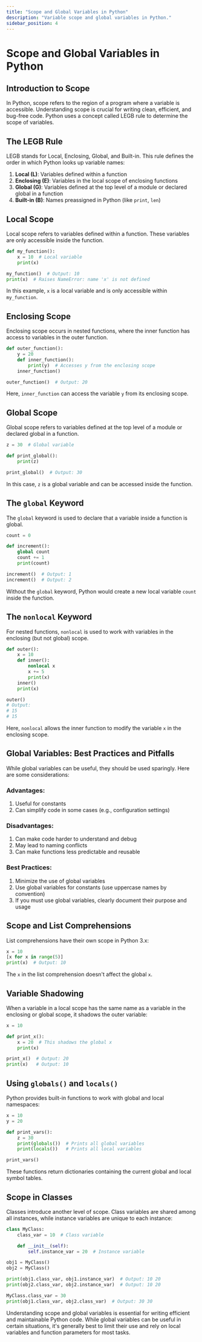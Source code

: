 ```yaml
---
title: "Scope and Global Variables in Python"
description: "Variable scope and global variables in Python."
sidebar_position: 4
---
```

# Scope and Global Variables in Python

## Introduction to Scope

In Python, scope refers to the region of a program where a variable is accessible. Understanding scope is crucial for writing clean, efficient, and bug-free code. Python uses a concept called LEGB rule to determine the scope of variables.

## The LEGB Rule

LEGB stands for Local, Enclosing, Global, and Built-in. This rule defines the order in which Python looks up variable names:

1. **Local (L)**: Variables defined within a function
2. **Enclosing (E)**: Variables in the local scope of enclosing functions
3. **Global (G)**: Variables defined at the top level of a module or declared global in a function
4. **Built-in (B)**: Names preassigned in Python (like `print`, `len`)

## Local Scope

Local scope refers to variables defined within a function. These variables are only accessible inside the function.

```python
def my_function():
    x = 10  # Local variable
    print(x)

my_function()  # Output: 10
print(x)  # Raises NameError: name 'x' is not defined
```

In this example, `x` is a local variable and is only accessible within `my_function`.

## Enclosing Scope

Enclosing scope occurs in nested functions, where the inner function has access to variables in the outer function.

```python
def outer_function():
    y = 20
    def inner_function():
        print(y)  # Accesses y from the enclosing scope
    inner_function()

outer_function()  # Output: 20
```

Here, `inner_function` can access the variable `y` from its enclosing scope.

## Global Scope

Global scope refers to variables defined at the top level of a module or declared global in a function.

```python
z = 30  # Global variable

def print_global():
    print(z)

print_global()  # Output: 30
```

In this case, `z` is a global variable and can be accessed inside the function.

## The `global` Keyword

The `global` keyword is used to declare that a variable inside a function is global.

```python
count = 0

def increment():
    global count
    count += 1
    print(count)

increment()  # Output: 1
increment()  # Output: 2
```

Without the `global` keyword, Python would create a new local variable `count` inside the function.

## The `nonlocal` Keyword

For nested functions, `nonlocal` is used to work with variables in the enclosing (but not global) scope.

```python
def outer():
    x = 10
    def inner():
        nonlocal x
        x += 5
        print(x)
    inner()
    print(x)

outer()
# Output:
# 15
# 15
```

Here, `nonlocal` allows the inner function to modify the variable `x` in the enclosing scope.

## Global Variables: Best Practices and Pitfalls

While global variables can be useful, they should be used sparingly. Here are some considerations:

### Advantages:
1. Useful for constants
2. Can simplify code in some cases (e.g., configuration settings)

### Disadvantages:
1. Can make code harder to understand and debug
2. May lead to naming conflicts
3. Can make functions less predictable and reusable

### Best Practices:
1. Minimize the use of global variables
2. Use global variables for constants (use uppercase names by convention)
3. If you must use global variables, clearly document their purpose and usage

## Scope and List Comprehensions

List comprehensions have their own scope in Python 3.x:

```python
x = 10
[x for x in range(5)]
print(x)  # Output: 10
```

The `x` in the list comprehension doesn't affect the global `x`.

## Variable Shadowing

When a variable in a local scope has the same name as a variable in the enclosing or global scope, it shadows the outer variable:

```python
x = 10

def print_x():
    x = 20  # This shadows the global x
    print(x)

print_x()  # Output: 20
print(x)   # Output: 10
```

## Using `globals()` and `locals()`

Python provides built-in functions to work with global and local namespaces:

```python
x = 10
y = 20

def print_vars():
    z = 30
    print(globals())  # Prints all global variables
    print(locals())   # Prints all local variables

print_vars()
```

These functions return dictionaries containing the current global and local symbol tables.

## Scope in Classes

Classes introduce another level of scope. Class variables are shared among all instances, while instance variables are unique to each instance:

```python
class MyClass:
    class_var = 10  # Class variable

    def __init__(self):
        self.instance_var = 20  # Instance variable

obj1 = MyClass()
obj2 = MyClass()

print(obj1.class_var, obj1.instance_var)  # Output: 10 20
print(obj2.class_var, obj2.instance_var)  # Output: 10 20

MyClass.class_var = 30
print(obj1.class_var, obj2.class_var)  # Output: 30 30
```

Understanding scope and global variables is essential for writing efficient and maintainable Python code. While global variables can be useful in certain situations, it's generally best to limit their use and rely on local variables and function parameters for most tasks.